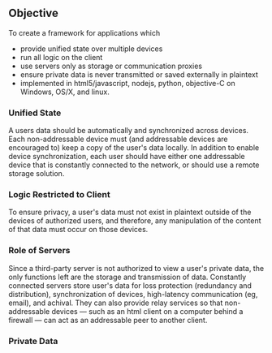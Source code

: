 Objective
---------

To create a framework for applications which
 - provide unified state over multiple devices
 - run all logic on the client
 - use servers only as storage or communication proxies
 - ensure private data is never transmitted or saved externally in plaintext
 - implemented in html5/javascript, nodejs, python, objective-C on Windows, OS/X, and linux.

### Unified State

A users data should be automatically and synchronized across devices.  Each non-addressable device
must (and addressable devices are encouraged to) keep a copy of the user's data locally.  In
addition to enable device synchronization, each user should have either one addressable device
that is constantly connected to the network, or should use a remote storage solution.

### Logic Restricted to Client

To ensure privacy, a user's data must not exist in plaintext outside of the devices of authorized
users, and therefore, any manipulation of the content of that data must occur on those devices.

### Role of Servers

Since a third-party server is not authorized to view a user's private data, the only functions
left are the storage and transmission of data.  Constantly connected servers store user's data for
loss protection (redundancy and distribution), synchronization of devices, high-latency
communication (eg, email), and achival.  They can also provide relay services so that non-addressable
devices &mdash; such as an html client on a computer behind a firewall &mdash; can act as an
addressable peer to another client.

### Private Data

